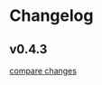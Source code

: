 # Changelog


## v0.4.3

[compare changes](https://github.com/aatrooox/imgx/compare/0.4.2...v0.4.3)

